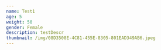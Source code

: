 ```yaml
---
name: Test1
age: 5
weight: 50
gender: Female
description: testDescr
thumbnail: /img/08D3508E-4C81-455E-8305-801EAD349AB6.jpeg
---
```


